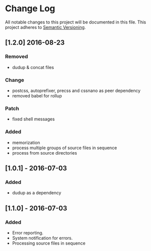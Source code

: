 # Change Log
All notable changes to this project will be documented in this file.
This project adheres to [Semantic Versioning](http://semver.org/).


## [1.2.0] 2016-08-23
### Removed
- dudup & concat files

### Change
- postcss, autoprefixer, precss and cssnano as peer dependency
- removed babel for rollup
### Patch
- fixed shell messages

### Added
- memorization
- process multiple groups of source files in sequence
- process from source directories


## [1.0.1] - 2016-07-03
### Added
- dudup as a dependency


## [1.1.0] - 2016-07-03
### Added
- Error reporting.
- System notification for errors.
- Processing source files in sequence
